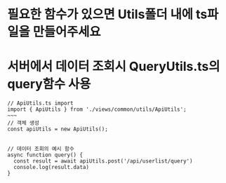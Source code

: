 # 필요한 함수가 있으면 Utils폴더 내에 ts파일을 만들어주세요

# 서버에서 데이터 조회시 QueryUtils.ts의 query함수 사용

```vue
// ApiUtils.ts import
import { ApiUtils } from './views/common/utils/ApiUtils';
~~~
// 객체 생성
const apiUtils = new ApiUtils(); 


// 데이터 조회의 예시 함수
async function query() {
  const result = await apiUtils.post('/api/userlist/query')
  console.log(result.data)
}

```